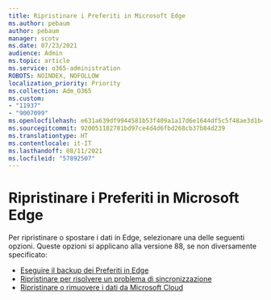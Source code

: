 ```yaml
---
title: Ripristinare i Preferiti in Microsoft Edge
ms.author: pebaum
author: pebaum
manager: scotv
ms.date: 07/23/2021
audience: Admin
ms.topic: article
ms.service: o365-administration
ROBOTS: NOINDEX, NOFOLLOW
localization_priority: Priority
ms.collection: Adm_O365
ms.custom:
- "11937"
- "9007099"
ms.openlocfilehash: e631a639df9944581b53f409a1a17d6e1644df5c5f48ae3d1b40e1b33a4118da
ms.sourcegitcommit: 920051182781bd97ce4d4d6fbd268cb37b84d239
ms.translationtype: HT
ms.contentlocale: it-IT
ms.lasthandoff: 08/11/2021
ms.locfileid: "57892507"
---
```

# <a name="reset-favorites-in-microsoft-edge"></a>Ripristinare i Preferiti in Microsoft Edge

Per ripristinare o spostare i dati in Edge, selezionare una delle seguenti opzioni. Queste opzioni si applicano alla versione 88, se non diversamente specificato: 

- [Eseguire il backup dei Preferiti in Edge](https://docs.microsoft.com/deployedge/edge-learnmore-reset-data-in-cloud#back-up-your-favorites)
- [Ripristinare per risolvere un problema di sincronizzazione](https://docs.microsoft.com/deployedge/edge-learnmore-reset-data-in-cloud#perform-a-reset-to-fix-a-synchronization-problem)
- [Ripristinare o rimuovere i dati da Microsoft Cloud](https://docs.microsoft.com/deployedge/edge-learnmore-reset-data-in-cloud#perform-a-reset-to-remove-your-data-from-microsofts-cloud)